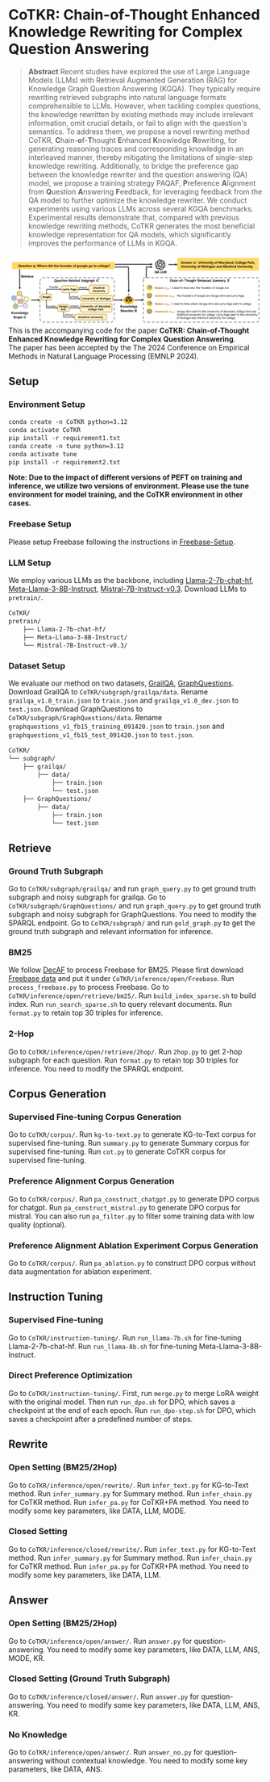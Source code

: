 # CoTKR: Chain-of-Thought Enhanced Knowledge Rewriting for Complex Question Answering

> **Abstract**
Recent studies have explored the use of Large Language Models (LLMs) with Retrieval Augmented Generation (RAG) for Knowledge Graph Question Answering (KGQA). They typically require rewriting retrieved subgraphs into natural language formats comprehensible to LLMs. However, when tackling complex questions, the knowledge rewritten by existing methods may include irrelevant information, omit crucial details, or fail to align with the question's semantics. To address them, we propose a novel rewriting method CoTKR, **C**hain-**o**f-**T**hought **E**nhanced **K**nowledge **R**ewriting, for generating reasoning traces and corresponding knowledge in an interleaved manner, thereby mitigating the limitations of single-step knowledge rewriting. Additionally, to bridge the preference gap between the knowledge rewriter and the question answering (QA) model, we propose a training strategy PAQAF, **P**reference **A**lignment from **Q**uestion **A**nswering **F**eedback, for leveraging feedback from the QA model to further optimize the knowledge rewriter. We conduct experiments using various LLMs across several KGQA benchmarks. Experimental results demonstrate that, compared with previous knowledge rewriting methods, CoTKR generates the most beneficial knowledge representation for QA models, which significantly improves the performance of LLMs in KGQA.
> 
![](./figs/1.png)
This is the accompanying code for the paper **CoTKR: Chain-of-Thought Enhanced Knowledge Rewriting for Complex Question Answering**.  
The paper has been accepted by the The 2024 Conference on Empirical Methods in Natural Language Processing (EMNLP 2024).

## Setup
### Environment Setup
```
conda create -n CoTKR python=3.12
conda activate CoTKR
pip install -r requirement1.txt
conda create -n tune python=3.12
conda activate tune
pip install -r requirement2.txt
```
**Note: Due to the impact of different versions of PEFT on training and inference, we utilize two versions of environment. Please use the tune environment for model training, and the CoTKR environment in other cases.**
### Freebase Setup
Please setup Freebase following the instructions in [Freebase-Setup](https://github.com/dki-lab/Freebase-Setup).
### LLM Setup
We employ various LLMs as the backbone, including [Llama-2-7b-chat-hf](https://huggingface.co/meta-llama/Llama-2-7b-chat-hf), [Meta-Llama-3-8B-Instruct](https://huggingface.co/meta-llama/Meta-Llama-3-8B-Instruct), [Mistral-7B-Instruct-v0.3](https://huggingface.co/mistralai/Mistral-7B-Instruct-v0.3). Download LLMs to ```pretrain/```.
```
CoTKR/
pretrain/
    ├── Llama-2-7b-chat-hf/
    ├── Meta-Llama-3-8B-Instruct/
    └── Mistral-7B-Instruct-v0.3/                       
```
### Dataset Setup
We evaluate our method on two datasets, [GrailQA](https://dki-lab.github.io/GrailQA/), [GraphQuestions](https://github.com/dki-lab/GrailQA/tree/main/data). Download GrailQA to ```CoTKR/subgraph/grailqa/data```. Rename ```grailqa_v1.0_train.json``` to ```train.json``` and ```grailqa_v1.0_dev.json``` to ```test.json```. Download GraphQuestions to ```CoTKR/subgraph/GraphQuestions/data```. Rename ```graphquestions_v1_fb15_training_091420.json``` to ```train.json``` and ```graphquestions_v1_fb15_test_091420.json``` to ```test.json```.
```
CoTKR/
└── subgraph/
    ├── grailqa/
        ├── data/
            ├── train.json
            └── test.json
    ├── GraphQuestions/
        ├── data/
            ├── train.json
            └── test.json                                     
```

## Retrieve
### Ground Truth Subgraph
Go to ```CoTKR/subgraph/grailqa/``` and run ```graph_query.py``` to get ground truth subgraph and noisy subgraph for grailqa. Go to ```CoTKR/subgraph/GraphQuestions/``` and run ```graph_query.py``` to get ground truth subgraph and noisy subgraph for GraphQuestions. You need to modify the SPARQL endpoint.
Go to ```CoTKR/subgraph/``` and run ```gold_graph.py``` to get the ground truth subgraph and relevant information for inference.

### BM25
We follow [DecAF](https://github.com/awslabs/decode-answer-logical-form) to process Freebase for BM25. Please first download [Freebase data](https://drive.google.com/file/d/13y_mwHI3pyARqIfjMxyU17U-aC0eQKHB/view?usp=share_link) and put it under ```CoTKR/inference/open/Freebase```. Run ```process_freebase.py``` to process Freebase.
Go to ```CoTKR/inference/open/retrieve/bm25/```. Run ```build_index_sparse.sh``` to build index. Run ```run_search_sparse.sh``` to query relevant documents. Run ```format.py``` to retain top 30 triples for inference.

### 2-Hop
Go to ```CoTKR/inference/open/retrieve/2hop/```. Run ```2hop.py``` to get 2-hop subgraph for each question. Run ```format.py``` to retain top 30 triples for inference. You need to modify the SPARQL endpoint.

## Corpus Generation
### Supervised Fine-tuning Corpus Generation
Go to ```CoTKR/corpus/```. Run ```kg-to-text.py``` to generate KG-to-Text corpus for supervised fine-tuning. Run ```summary.py``` to generate Summary corpus for supervised fine-tuning. Run ```cot.py``` to generate CoTKR corpus for supervised fine-tuning.
### Preference Alignment Corpus Generation
Go to ```CoTKR/corpus/```. Run ```pa_construct_chatgpt.py``` to generate DPO corpus for chatgpt. Run ```pa_construct_mistral.py``` to generate DPO corpus for mistral. You can also run ```pa_filter.py``` to filter some training data with low quality (optional).
### Preference Alignment Ablation Experiment Corpus Generation
Go to ```CoTKR/corpus/```. Run ```pa_ablation.py``` to construct DPO corpus without data augmentation for ablation experiment.

## Instruction Tuning
### Supervised Fine-tuning
Go to ```CoTKR/instruction-tuning/```. Run ```run_llama-7b.sh``` for fine-tuning Llama-2-7b-chat-hf. Run ```run_llama-8b.sh``` for fine-tuning Meta-Llama-3-8B-Instruct.
### Direct Preference Optimization
Go to ```CoTKR/instruction-tuning/```. First, run ```merge.py``` to merge LoRA weight with the original model. Then run ```run_dpo.sh``` for DPO, which saves a checkpoint at the end of each epoch. Run ```run_dpo-step.sh``` for DPO, which saves a checkpoint after a predefined number of steps.

## Rewrite
### Open Setting (BM25/2Hop)
Go to ```CoTKR/inference/open/rewrite/```. Run ```infer_text.py``` for KG-to-Text method. Run ```infer_summary.py``` for Summary method. Run ```infer_chain.py``` for CoTKR method. Run ```infer_pa.py``` for CoTKR+PA method. You need to modify some key parameters, like DATA, LLM, MODE.

### Closed Setting
Go to ```CoTKR/inference/closed/rewrite/```. Run ```infer_text.py``` for KG-to-Text method. Run ```infer_summary.py``` for Summary method. Run ```infer_chain.py``` for CoTKR method. Run ```infer_pa.py``` for CoTKR+PA method. You need to modify some key parameters, like DATA, LLM.

## Answer
### Open Setting (BM25/2Hop)
Go to ```CoTKR/inference/open/answer/```. Run ```answer.py``` for question-answering. You need to modify some key parameters, like DATA, LLM, ANS, MODE, KR.

### Closed Setting (Ground Truth Subgraph)
Go to ```CoTKR/inference/closed/answer/```. Run ```answer.py``` for question-answering. You need to modify some key parameters, like DATA, LLM, ANS, KR.

### No Knowledge
Go to ```CoTKR/inference/open/answer/```. Run ```answer_no.py``` for question-answering without contextual knowledge. You need to modify some key parameters, like DATA, ANS.

